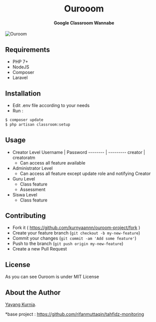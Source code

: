 <h1 align="center">Ourooom</h1>
<h4 align="center">Google Classroom Wannabe</h4>


![Ouroom](https://github.com/kurnyaannn/ouroom-project/blob/master/public/asset/auth.jpeg?raw=true)


## Requirements
* PHP 7+
* NodeJS
* Composer
* Laravel

## Installation
* Edit .env file according to your needs
* Run :
```bash
$ composer update
$ php artisan classroom:setup
```

## Usage
* Creator Level
  Username | Password
  -------- | ---------
  creator  | creatoratm
  * Can access all feature available
* Administrator Level
  * Can access all feature except update role and notifying Creator
* Guru Level
  * Class feature
  * Assessment
* Siswa Level
  * Class feature
  
## Contributing
- Fork it ( https://github.com/kurnyaannn/ouroom-project/fork )
- Create your feature branch (`git checkout -b my-new-feature`)
- Commit your changes (`git commit -am 'Add some feature'`)
- Push to the branch (`git push origin my-new-feature`)
- Create a new Pull Request

## License
As you can see Ouroom is under MIT License

## About the Author
<a href="http://facebook.com/y21kurnia">Yayang Kurnia</a>.

*base project : https://github.com/rifanmuttaqin/tahfidz-monitoring
